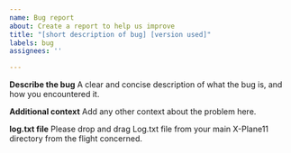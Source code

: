 ```yaml
---
name: Bug report
about: Create a report to help us improve
title: "[short description of bug] [version used]"
labels: bug
assignees: ''

---
```


**Describe the bug**
A clear and concise description of what the bug is, and how you encountered it.

**Additional context**
Add any other context about the problem here.

**log.txt file**
Please drop and drag Log.txt file from your main X-Plane11 directory from the flight concerned.
